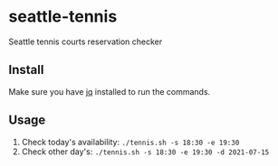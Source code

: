 # seattle-tennis
Seattle tennis courts reservation checker

## Install

Make sure you have [jq](https://stedolan.github.io/jq/) installed to run the commands.

## Usage

1. Check today's availability: `./tennis.sh -s 18:30 -e 19:30`
2. Check other day's: `./tennis.sh -s 18:30 -e 19:30 -d 2021-07-15`
